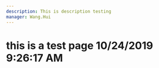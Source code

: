 ```yaml
---
description: This is description testing
manager: Wang.Hui
---
```

# this is a test page 10/24/2019 9:26:17 AM